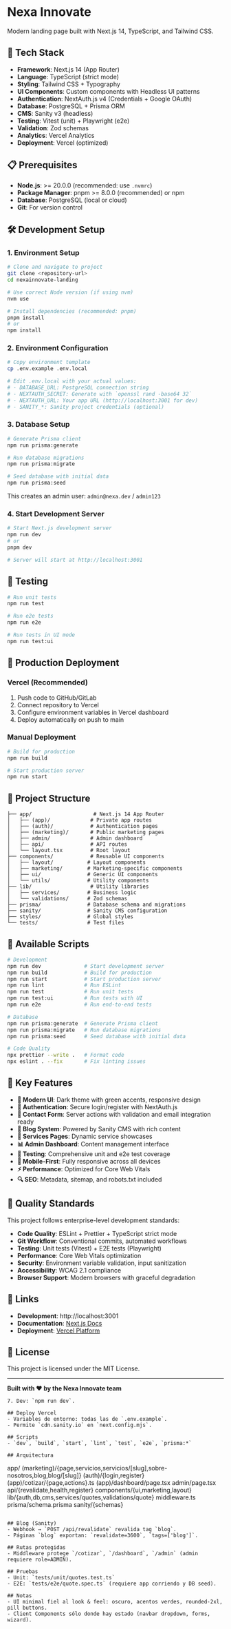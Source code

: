 # Nexa Innovate

Modern landing page built with Next.js 14, TypeScript, and Tailwind CSS.

## 🚀 Tech Stack

- **Framework**: Next.js 14 (App Router)
- **Language**: TypeScript (strict mode)
- **Styling**: Tailwind CSS + Typography
- **UI Components**: Custom components with Headless UI patterns
- **Authentication**: NextAuth.js v4 (Credentials + Google OAuth)
- **Database**: PostgreSQL + Prisma ORM
- **CMS**: Sanity v3 (headless)
- **Testing**: Vitest (unit) + Playwright (e2e)
- **Validation**: Zod schemas
- **Analytics**: Vercel Analytics
- **Deployment**: Vercel (optimized)

## 📋 Prerequisites

- **Node.js**: >= 20.0.0 (recommended: use `.nvmrc`)
- **Package Manager**: pnpm >= 8.0.0 (recommended) or npm
- **Database**: PostgreSQL (local or cloud)
- **Git**: For version control

## 🛠️ Development Setup

### 1. Environment Setup

```bash
# Clone and navigate to project
git clone <repository-url>
cd nexainnovate-landing

# Use correct Node version (if using nvm)
nvm use

# Install dependencies (recommended: pnpm)
pnpm install
# or
npm install
```

### 2. Environment Configuration

```bash
# Copy environment template
cp .env.example .env.local

# Edit .env.local with your actual values:
# - DATABASE_URL: PostgreSQL connection string
# - NEXTAUTH_SECRET: Generate with `openssl rand -base64 32`
# - NEXTAUTH_URL: Your app URL (http://localhost:3001 for dev)
# - SANITY_*: Sanity project credentials (optional)
```

### 3. Database Setup

```bash
# Generate Prisma client
npm run prisma:generate

# Run database migrations
npm run prisma:migrate

# Seed database with initial data
npm run prisma:seed
```

This creates an admin user: `admin@nexa.dev` / `admin123`

### 4. Start Development Server

```bash
# Start Next.js development server
npm run dev
# or
pnpm dev

# Server will start at http://localhost:3001
```

## 🧪 Testing

```bash
# Run unit tests
npm run test

# Run e2e tests
npm run e2e

# Run tests in UI mode
npm run test:ui
```

## 🚢 Production Deployment

### Vercel (Recommended)

1. Push code to GitHub/GitLab
2. Connect repository to Vercel
3. Configure environment variables in Vercel dashboard
4. Deploy automatically on push to main

### Manual Deployment

```bash
# Build for production
npm run build

# Start production server
npm run start
```

## 📁 Project Structure

```
├── app/                    # Next.js 14 App Router
│   ├── (app)/             # Private app routes
│   ├── (auth)/            # Authentication pages
│   ├── (marketing)/       # Public marketing pages
│   ├── admin/             # Admin dashboard
│   ├── api/               # API routes
│   └── layout.tsx         # Root layout
├── components/            # Reusable UI components
│   ├── layout/           # Layout components
│   ├── marketing/        # Marketing-specific components
│   ├── ui/               # Generic UI components
│   └── utils/            # Utility components
├── lib/                   # Utility libraries
│   ├── services/         # Business logic
│   └── validations/      # Zod schemas
├── prisma/               # Database schema and migrations
├── sanity/               # Sanity CMS configuration
├── styles/               # Global styles
└── tests/                # Test files
```

## 🔧 Available Scripts

```bash
# Development
npm run dev              # Start development server
npm run build            # Build for production
npm run start            # Start production server
npm run lint             # Run ESLint
npm run test             # Run unit tests
npm run test:ui          # Run tests with UI
npm run e2e              # Run end-to-end tests

# Database
npm run prisma:generate  # Generate Prisma client
npm run prisma:migrate   # Run database migrations
npm run prisma:seed      # Seed database with initial data

# Code Quality
npx prettier --write .   # Format code
npx eslint . --fix       # Fix linting issues
```

## 🌟 Key Features

- **🎨 Modern UI**: Dark theme with green accents, responsive design
- **🔐 Authentication**: Secure login/register with NextAuth.js
- **📧 Contact Form**: Server actions with validation and email integration ready
- **📝 Blog System**: Powered by Sanity CMS with rich content
- **💼 Services Pages**: Dynamic service showcases
- **📊 Admin Dashboard**: Content management interface
- **🧪 Testing**: Comprehensive unit and e2e test coverage
- **📱 Mobile-First**: Fully responsive across all devices
- **⚡ Performance**: Optimized for Core Web Vitals
- **🔍 SEO**: Metadata, sitemap, and robots.txt included

## 🎯 Quality Standards

This project follows enterprise-level development standards:

- **Code Quality**: ESLint + Prettier + TypeScript strict mode
- **Git Workflow**: Conventional commits, automated workflows
- **Testing**: Unit tests (Vitest) + E2E tests (Playwright)
- **Performance**: Core Web Vitals optimization
- **Security**: Environment variable validation, input sanitization
- **Accessibility**: WCAG 2.1 compliance
- **Browser Support**: Modern browsers with graceful degradation

## 🔗 Links

- **Development**: http://localhost:3001
- **Documentation**: [Next.js Docs](https://nextjs.org/docs)
- **Deployment**: [Vercel Platform](https://vercel.com)

## 📄 License

This project is licensed under the MIT License.

---

**Built with ❤️ by the Nexa Innovate team**
```
7. Dev: `npm run dev`.

## Deploy Vercel
- Variables de entorno: todas las de `.env.example`.
- Permite `cdn.sanity.io` en `next.config.mjs`.

## Scripts
- `dev`, `build`, `start`, `lint`, `test`, `e2e`, `prisma:*`

## Arquitectura
```
app/
  (marketing)/{page,servicios,servicios/[slug],sobre-nosotros,blog,blog/[slug]}
  (auth)/{login,register}
  (app)/cotizar/{page,actions}.ts
  (app)/dashboard/page.tsx
  admin/page.tsx
  api/{revalidate,health,register}
components/{ui,marketing,layout}
lib/{auth,db,cms,services/quotes,validations/quote}
middleware.ts
prisma/schema.prisma
sanity/{schemas}
```

## Blog (Sanity)
- Webhook → `POST /api/revalidate` revalida tag `blog`.
- Páginas `blog` exportan: `revalidate=3600`, `tags=['blog']`.

## Rutas protegidas
- Middleware protege `/cotizar`, `/dashboard`, `/admin` (admin requiere role=ADMIN).

## Pruebas
- Unit: `tests/unit/quotes.test.ts`
- E2E: `tests/e2e/quote.spec.ts` (requiere app corriendo y DB seed).

## Notas
- UI minimal fiel al look & feel: oscuro, acentos verdes, rounded-2xl, pill buttons.
- Client Components sólo donde hay estado (navbar dropdown, forms, wizard).

